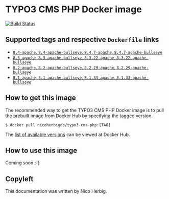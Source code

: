 # TYPO3 CMS PHP Docker image

[![Build Status](https://github.com/nicoherbigio/docker-typo3-cms-php/actions/workflows/build-docker-images.yml/badge.svg)](https://github.com/nicoherbigio/docker-typo3-cms-php/actions/workflows/build-docker-images.yml)

## Supported tags and respective `Dockerfile` links

 * [`8.4-apache`, `8.4-apache-bullseye`, `8.4.7-apache`, `8.4.7-apache-bullseye`](https://github.com/nicoherbigio/docker-typo3-cms-php/blob/main/8.4/debian/apache/default/Dockerfile)
 * [`8.3-apache`, `8.3-apache-bullseye`, `8.3.22-apache`, `8.3.22-apache-bullseye`](https://github.com/nicoherbigio/docker-typo3-cms-php/blob/main/8.3/debian/apache/default/Dockerfile)
 * [`8.2-apache`, `8.2-apache-bullseye`, `8.2.29-apache`, `8.2.29-apache-bullseye`](https://github.com/nicoherbigio/docker-typo3-cms-php/blob/main/8.2/debian/apache/default/Dockerfile)
 * [`8.1-apache`, `8.1-apache-bullseye`, `8.1.33-apache`, `8.1.33-apache-bullseye`](https://github.com/nicoherbigio/docker-typo3-cms-php/blob/main/8.1/debian/apache/default/Dockerfile)

## How to get this image

The recommended way to get the TYPO3 CMS PHP Docker image is to pull the prebuilt image from Docker Hub by specifying the tagged version.

```console
$ docker pull nicoherbigde/typo3-cms-php:[TAG]
```

The [list of available versions](https://hub.docker.com/r/nicoherbigde/typo3-cms-php/tags) can be viewed at Docker Hub.

## How to use this image

Coming soon ;-)

## Copyleft

This documentation was written by Nico Herbig.
